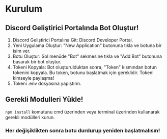 # Kurulum

## Discord Geliştirici Portalında Bot Oluştur!
1. Discord Geliştirici Portalına Git: Discord Developer Portal.
2. Yeni Uygulama Oluştur: "New Application" butonuna tıkla ve botuna bir isim ver.
3. Botu Oluştur: Sol menüde "Bot" sekmesine tıkla ve "Add Bot" butonuna basarak bir bot oluştur.
4. Tokeni Kopyala: Bot oluşturulduktan sonra, "Token" kısmından botun tokenini kopyala. Bu token, botunu başlatmak için gereklidir. Tokeni kimseyle paylaşma!
5. Tokeni .env dosyasına yapıştırın.

## Gerekli Modulleri Yükle!
`npm install` komutunu cmd üzerinden veya terminal üzerinden kullanarak gerekli modülleri kurun.

### Her değişiklikten sonra botu durdurup yeniden başlatmalısın!

